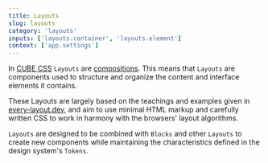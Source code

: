 ```yaml
---
title: Layouts
slug: layouts
category: 'layouts'
inputs: ['layouts.container', 'layouts.element']
context: ['app.settings']
---
```


In [CUBE CSS](https://cube.fyi) `Layouts` are [compositions](https://cube.fyi/composition.html). This means that `Layouts` are components used to structure and organize the content and interface elements it contains.

These Layouts are largely based on the teachings and examples given in [every-layout.dev](https://every-layout.dev/), and aim to use minimal HTML markup and carefully written CSS to work in harmony with the browsers' layout algorithms.

`Layouts` are designed to be combined with `Blocks` and other `Layouts` to create new components while maintaining the characteristics defined in the design system's `Tokens`.
